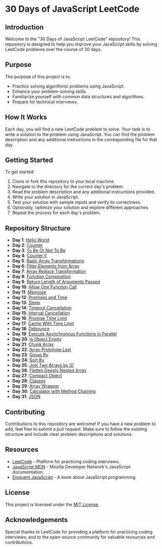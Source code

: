 # 30 Days of JavaScript LeetCode

## Introduction
Welcome to the "30 Days of JavaScript LeetCode" repository! This repository is designed to help you improve your JavaScript skills by solving LeetCode problems over the course of 30 days.

## Purpose
The purpose of this project is to:
- Practice solving algorithmic problems using JavaScript.
- Enhance your problem-solving skills.
- Familiarize yourself with common data structures and algorithms.
- Prepare for technical interviews.

## How It Works
Each day, you will find a new LeetCode problem to solve. Your task is to write a solution to the problem using JavaScript. You can find the problem description and any additional instructions in the corresponding file for that day.

## Getting Started
To get started:
1. Clone or fork this repository to your local machine.
2. Navigate to the directory for the current day's problem.
3. Read the problem description and any additional instructions provided.
4. Write your solution in JavaScript.
5. Test your solution with sample inputs and verify its correctness.
6. Optionally, optimize your solution and explore different approaches.
7. Repeat the process for each day's problem.

## Repository Structure
- **Day 1**: [Hello World](Hello_World.js)
- **Day 2**: [Counter](Counter.js)
- **Day 3**: [To Be Or Not To Be](To_Be_Or_Not_To_Be.js)
- **Day 4**: [Counter II](Counter2.js)
- **Day 5**: [Basic Array Transformations](Basic_Array_Transformations.js)
- **Day 6**: [Filter Elements from Array](Filter_Elements_from_Array.js)
- **Day 7**: [Array Reduce Transformation](Array_Reduce_Transformation.js)
- **Day 8**: [Function Composition](Function_Composition.js)
- **Day 9**: [Return Length of Arguments Passed](Return_Length_Of_Arguments_Passed.js)
- **Day 10**: [Allow One Function Call](Allow_One_Function_Call.js)
- **Day 11**: [Memoize](Memoize.js)
- **Day 12**: [Promises and Time](Promises_and_Time.js)
- **Day 13**: [Sleep](Sleep.js)
- **Day 14**: [Timeout Cancellation](Timeout_Cancellation.js)
- **Day 15**: [Interval Cancellation](Interval_Cancellation.js)
- **Day 16**: [Promise Time Limit](Promise_Time_Limit.js)
- **Day 17**: [Cache With Time Limit](Cache_With_Time_Limit.js)
- **Day 18**: [Debounce](Debounce.js)
- **Day 19**: [Execute Asynchronous Functions in Parallel](Execute_Asynchronous_Functions_In_Parallel.js)
- **Day 20**: [Is Object Empty](Is_Object_Empty.js)
- **Day 21**: [Chunk Array](Chunk_Array.js)
- **Day 22**: [Array Prototype Last](Array_Prototype_Last.js)
- **Day 23**: [Group By](Day23/Group_By.js)
- **Day 24**: [Sort By](Day24/Sort_By.js)
- **Day 25**: [Join Two Arrays by ID](Day25/Join_Two_Arrays_by_ID.js)
- **Day 26**: [Flatten Deeply Nested Array](Day26/Flatten_Deeply_Nested_Array.js)
- **Day 27**: [Compact Object](Day27/Compact_Object.js)
- **Day 28**: [Classes](Day28/Classes.js)
- **Day 29**: [Array Wrapper](Day29/Array_Wrapper.js)
- **Day 30**: [Calculator with Method Chaining](Day30/Calculator_with_Method_Chaining.js)
- **Day 31**: [JSON](Day20/JSON.js)


## Contributing
Contributions to this repository are welcome! If you have a new problem to add, feel free to submit a pull request. Make sure to follow the existing structure and include clear problem descriptions and solutions.

## Resources
- [LeetCode](https://leetcode.com/) - Platform for practicing coding interviews.
- [JavaScript MDN](https://developer.mozilla.org/en-US/docs/Web/JavaScript) - Mozilla Developer Network's JavaScript documentation.
- [Eloquent JavaScript](https://eloquentjavascript.net/) - A book about JavaScript programming.

## License
This project is licensed under the [MIT License](LICENSE).

## Acknowledgements
Special thanks to LeetCode for providing a platform for practicing coding interviews, and to the open-source community for valuable resources and contributions.
